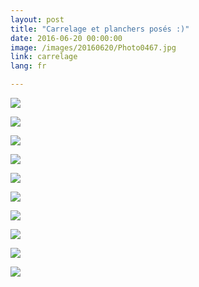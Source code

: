 ```yaml
---
layout: post
title: "Carrelage et planchers posés :)"
date: 2016-06-20 00:00:00
image: /images/20160620/Photo0467.jpg 
link: carrelage
lang: fr

---
```






![](/images/20160620/Photo0430.jpg)

![](/images/20160620/Photo0431.jpg)

![](/images/20160620/Photo0439.jpg)

![](/images/20160620/Photo0440.jpg)

![](/images/20160620/Photo0451.jpg)

![](/images/20160620/Photo0452.jpg)

![](/images/20160620/Photo0454.jpg)

![](/images/20160620/Photo0461.jpg)

![](/images/20160620/Photo0467.jpg)

![](/images/20160620/Photo0469.jpg)
